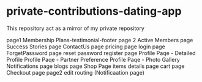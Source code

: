 # private-contributions-dating-app

This repository act as a mirror of my private repository

page1 Membership Plans-testimonial-footer
page 2
Active Members page
Success Stories page 
ContactUs page
pricing page
login page 
ForgetPassword page
reset password
register page 
Profile Paqe - Detailed Profile
Profile Paqe - Partner Preference 
Profile Paqe - Photo Gallery
Notifications page
blogs page
Shop Page 
items details page
cart page
Checkout page
page2 edit 
routing (Notificaation page)    
 
